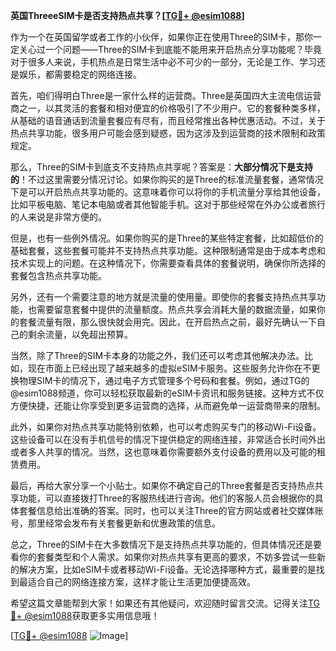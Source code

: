 **英国ThreeeSIM卡是否支持热点共享？[[TG💪+ @esim1088](https://t.me/s/esim1088)]**

作为一个在英国留学或者工作的小伙伴，如果你正在使用Three的SIM卡，那你一定关心过一个问题——Three的SIM卡到底能不能用来开启热点分享功能呢？毕竟对于很多人来说，手机热点是日常生活中必不可少的一部分，无论是工作、学习还是娱乐，都需要稳定的网络连接。

首先，咱们得明白Three是一家什么样的运营商。Three是英国四大主流电信运营商之一，以其灵活的套餐和相对便宜的价格吸引了不少用户。它的套餐种类多样，从基础的语音通话到流量套餐应有尽有，而且经常推出各种优惠活动。不过，关于热点共享功能，很多用户可能会感到疑惑，因为这涉及到运营商的技术限制和政策规定。

那么，Three的SIM卡到底支不支持热点共享呢？答案是：**大部分情况下是支持的**！不过这里需要分情况讨论。如果你购买的是Three的标准流量套餐，通常情况下是可以开启热点共享功能的。这意味着你可以将你的手机流量分享给其他设备，比如平板电脑、笔记本电脑或者其他智能手机。这对于那些经常在外办公或者旅行的人来说是非常方便的。

但是，也有一些例外情况。如果你购买的是Three的某些特定套餐，比如超低价的基础套餐，这些套餐可能并不支持热点共享功能。这种限制通常是由于成本考虑和技术实现上的问题。在这种情况下，你需要查看具体的套餐说明，确保你所选择的套餐包含热点共享功能。

另外，还有一个需要注意的地方就是流量的使用量。即使你的套餐支持热点共享功能，也需要留意套餐中提供的流量额度。热点共享会消耗大量的数据流量，如果你的套餐流量有限，那么很快就会用完。因此，在开启热点之前，最好先确认一下自己的剩余流量，以免超出预算。

当然，除了Three的SIM卡本身的功能之外，我们还可以考虑其他解决办法。比如，现在市面上已经出现了越来越多的虚拟eSIM卡服务。这些服务允许你在不更换物理SIM卡的情况下，通过电子方式管理多个号码和套餐。例如，通过TG的@esim1088频道，你可以轻松获取最新的eSIM卡资讯和服务链接。这种方式不仅方便快捷，还能让你享受到更多运营商的选择，从而避免单一运营商带来的限制。

此外，如果你对热点共享功能特别依赖，也可以考虑购买专门的移动Wi-Fi设备。这些设备可以在没有手机信号的情况下提供稳定的网络连接，非常适合长时间外出或者多人共享的情况。当然，这也意味着你需要额外支付设备的费用以及可能的租赁费用。

最后，再给大家分享一个小贴士。如果你不确定自己的Three套餐是否支持热点共享功能，可以直接拨打Three的客服热线进行咨询。他们的客服人员会根据你的具体套餐信息给出准确的答案。同时，也可以关注Three的官方网站或者社交媒体账号，那里经常会发布有关套餐更新和优惠政策的信息。

总之，Three的SIM卡在大多数情况下是支持热点共享功能的，但具体情况还是要看你的套餐类型和个人需求。如果你对热点共享有更高的要求，不妨多尝试一些新的解决方案，比如eSIM卡或者移动Wi-Fi设备。无论选择哪种方式，最重要的是找到最适合自己的网络连接方案，这样才能让生活更加便捷高效。

希望这篇文章能帮到大家！如果还有其他疑问，欢迎随时留言交流。记得关注[TG💪+ @esim1088](https://t.me/s/esim1088)获取更多实用信息哦！

[[TG💪+ @esim1088](https://t.me/s/esim1088) ![Image](https://i.postimg.cc/4NQfJmqS/Snipaste-2025-05-13-00-14-12.png)]